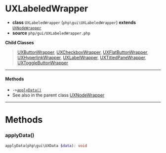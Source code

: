 # UXLabeledWrapper

- **class** `UXLabeledWrapper` (`php\gui\UXLabeledWrapper`) **extends** [`UXNodeWrapper`](https://github.com/jphp-compiler/develnext/blob/master/dn-app-framework/api-docs/classes/php/gui/UXNodeWrapper.md)
- **source** `php/gui/UXLabeledWrapper.php`

**Child Classes**

> [UXButtonWrapper](https://github.com/jphp-compiler/develnext/blob/master/dn-app-framework/api-docs/classes/php/gui/UXButtonWrapper.md), [UXCheckboxWrapper](https://github.com/jphp-compiler/develnext/blob/master/dn-app-framework/api-docs/classes/php/gui/UXCheckboxWrapper.md), [UXFlatButtonWrapper](https://github.com/jphp-compiler/develnext/blob/master/dn-app-framework/api-docs/classes/php/gui/UXFlatButtonWrapper.md), [UXHyperlinkWrapper](https://github.com/jphp-compiler/develnext/blob/master/dn-app-framework/api-docs/classes/php/gui/UXHyperlinkWrapper.md), [UXLabelWrapper](https://github.com/jphp-compiler/develnext/blob/master/dn-app-framework/api-docs/classes/php/gui/UXLabelWrapper.md), [UXTitledPaneWrapper](https://github.com/jphp-compiler/develnext/blob/master/dn-app-framework/api-docs/classes/php/gui/UXTitledPaneWrapper.md), [UXToggleButtonWrapper](https://github.com/jphp-compiler/develnext/blob/master/dn-app-framework/api-docs/classes/php/gui/UXToggleButtonWrapper.md)

---

#### Methods

- `->`[`applyData()`](#method-applydata)
- See also in the parent class [UXNodeWrapper](https://github.com/jphp-compiler/develnext/blob/master/dn-app-framework/api-docs/classes/php/gui/UXNodeWrapper.md)

---
# Methods

<a name="method-applydata"></a>

### applyData()
```php
applyData(php\gui\UXData $data): void
```